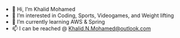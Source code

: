 - 👋 Hi, I’m Khalid Mohamed
- 👀 I’m interested in Coding, Sports, Videogames, and Weight lifting 
- 🌱 I’m currently learning AWS & Spring
- 📫 I can be reached @ Khalid.N.Mohamed@outlook.com

<!---
yourmaingotoguy/yourmaingotoguy is a ✨ special ✨ repository because its `README.md` (this file) appears on your GitHub profile.
You can click the Preview link to take a look at your changes.
--->
